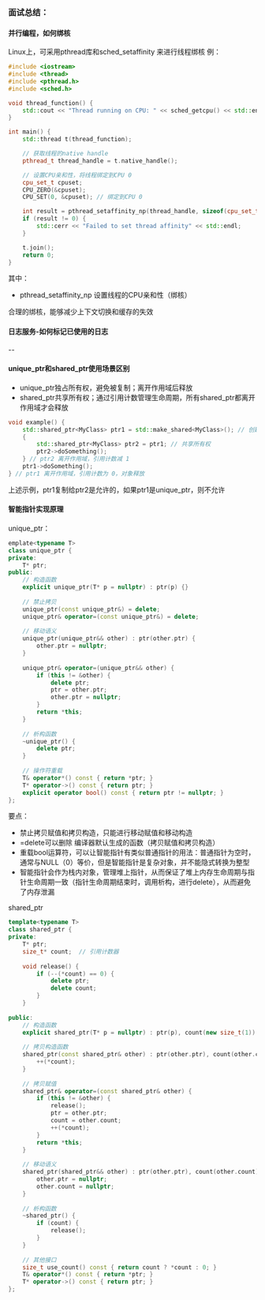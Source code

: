 
### 面试总结：

#### 并行编程，如何绑核

 Linux上，可采用pthread库和sched_setaffinity 来进行线程绑核
例：
```cpp
#include <iostream>
#include <thread>
#include <pthread.h>
#include <sched.h>

void thread_function() {
    std::cout << "Thread running on CPU: " << sched_getcpu() << std::endl;
}

int main() {
    std::thread t(thread_function);

    // 获取线程的native handle
    pthread_t thread_handle = t.native_handle();

    // 设置CPU亲和性，将线程绑定到CPU 0
    cpu_set_t cpuset;
    CPU_ZERO(&cpuset);
    CPU_SET(0, &cpuset); // 绑定到CPU 0

    int result = pthread_setaffinity_np(thread_handle, sizeof(cpu_set_t), &cpuset);
    if (result != 0) {
        std::cerr << "Failed to set thread affinity" << std::endl;
    }

    t.join();
    return 0;
}
```
其中：
* pthread_setaffinity_np
	设置线程的CPU亲和性（绑核）


合理的绑核，能够减少上下文切换和缓存的失效

#### 日志服务-如何标记已使用的日志
--

#### unique_ptr和shared_ptr使用场景区别

* unique_ptr独占所有权，避免被复制；离开作用域后释放
* shared_ptr共享所有权；通过引用计数管理生命周期，所有shared_ptr都离开作用域才会释放

```cpp
void example() {
    std::shared_ptr<MyClass> ptr1 = std::make_shared<MyClass>(); // 创建 shared_ptr
    {
        std::shared_ptr<MyClass> ptr2 = ptr1; // 共享所有权
        ptr2->doSomething();
    } // ptr2 离开作用域，引用计数减 1
    ptr1->doSomething();
} // ptr1 离开作用域，引用计数为 0，对象释放
```

上述示例，ptr1复制给ptr2是允许的，如果ptr1是unique_ptr，则不允许

#### 智能指针实现原理

unique_ptr：
```cpp
emplate<typename T>
class unique_ptr {
private:
    T* ptr;
public:
    // 构造函数
    explicit unique_ptr(T* p = nullptr) : ptr(p) {}
    
    // 禁止拷贝
    unique_ptr(const unique_ptr&) = delete;
    unique_ptr& operator=(const unique_ptr&) = delete;
    
    // 移动语义
    unique_ptr(unique_ptr&& other) : ptr(other.ptr) {
        other.ptr = nullptr;
    }
    
    unique_ptr& operator=(unique_ptr&& other) {
        if (this != &other) {
            delete ptr;
            ptr = other.ptr;
            other.ptr = nullptr;
        }
        return *this;
    }
    
    // 析构函数
    ~unique_ptr() {
        delete ptr;
    }
    
    // 操作符重载
    T& operator*() const { return *ptr; }
    T* operator->() const { return ptr; }
    explicit operator bool() const { return ptr != nullptr; }
};
```
要点：
* 禁止拷贝赋值和拷贝构造，只能进行移动赋值和移动构造
* =delete可以删除 编译器默认生成的函数（拷贝赋值和拷贝构造）
* 重载bool运算符，可以让智能指针有类似普通指针的用法：普通指针为空时，通常与NULL（0）等价，但是智能指针是复杂对象，并不能隐式转换为整型
* 智能指针会作为栈内对象，管理堆上指针，从而保证了堆上内存生命周期与指针生命周期一致（指针生命周期结束时，调用析构，进行delete），从而避免了内存泄漏


shared_ptr
```cpp
template<typename T>
class shared_ptr {
private:
    T* ptr;
    size_t* count;  // 引用计数器
    
    void release() {
        if (--(*count) == 0) {
            delete ptr;
            delete count;
        }
    }
    
public:
    // 构造函数
    explicit shared_ptr(T* p = nullptr) : ptr(p), count(new size_t(1)) {}
    
    // 拷贝构造函数
    shared_ptr(const shared_ptr& other) : ptr(other.ptr), count(other.count) {
        ++(*count);
    }
    
    // 拷贝赋值
    shared_ptr& operator=(const shared_ptr& other) {
        if (this != &other) {
            release();
            ptr = other.ptr;
            count = other.count;
            ++(*count);
        }
        return *this;
    }
    
    // 移动语义
    shared_ptr(shared_ptr&& other) : ptr(other.ptr), count(other.count) {
        other.ptr = nullptr;
        other.count = nullptr;
    }
    
    // 析构函数
    ~shared_ptr() {
        if (count) {
            release();
        }
    }
    
    // 其他接口
    size_t use_count() const { return count ? *count : 0; }
    T& operator*() const { return *ptr; }
    T* operator->() const { return ptr; }
};
```